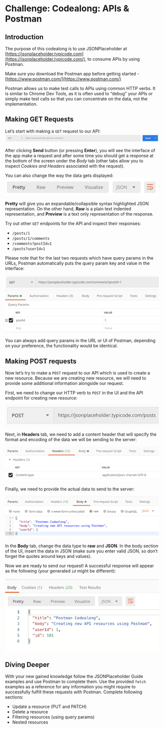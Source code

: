 # Challenge: Codealong: APIs & Postman

## Introduction
The purpose of this codealong is to use JSONPlaceholder at [https://jsonplaceholder.typicode.com](https://jsonplaceholder.typicode.com/), to consume APIs by using Postman.

Make sure you download the Postman app before getting started - [https://www.postman.com/](https://www.postman.com/)

Postman allows us to make test calls to APIs using common HTTP verbs. It is similar to Chrome Dev Tools, as it is often used to “debug” your APIs or simply make test calls so that you can concentrate on the data, not the implementation.

## Making GET Requests
Let’s start with making a `GET` request to our API:
![GET Request](./1_making_get_requests.png)

After clicking **Send** button (or pressing **Enter**), you will see the interface of the app make a request and after some time you should get a response at the bottom of the screen under the _Body_ tab (other tabs allow you to inspect _Cookies and Headers_ associated with the request).

You can also change the way the data gets displayed:
![Changing Data](./2_changing_data_form_display.png)

**Pretty** will give you an expandable/collapsible syntax highlighted JSON representation. On the other hand, **Raw** is a plain text indented representation, and **Preview** is a text only representation of the response.

Try out other `GET` endpoints for the API and inspect their responses:

- `/posts/1`
- `/posts/1/comments`
- `/comments?postId=1`
- `/posts?userId=1`

Please note that for the last two requests which have query params in the URLs, Postman automatically puts the query param key and value in the interface:

![Query Parameters](./3_query_parameters.png)

You can always add query params in the URL or UI of Postman, depending on your preference, the functionality would be identical.

## Making POST requests
Now let’s try to make a `POST` request to our API which is used to create a new resource. Because we are creating new resource, we will need to provide some additional information alongside our request.

First, we need to change our HTTP verb to `POST` in the UI and the API endpoint for creating new resource:

![POST Request](./4_making_post_requests.png)

Next, in **Headers** tab, we need to add a content header that will specify the format and encoding of the data we will be sending to the server:

![Changing Headers](./5_changing_headers.png)

Finally, we need to provide the actual data to send to the server:

![Actual Data](./6_actual%20data.png)

In the **Body** tab, change the data type to **raw** and **JSON**. In the body section of the UI, insert the data in JSON (make sure you enter valid JSON, so don’t forget the quotes around keys and values).

Now we are ready to send our request! A successful response will appear as the following (your generated `id` might be different):

![Generated ID](./7_generated_id.png)

## Diving Deeper
With your new gained knowledge follow the JSONPlaceholder Guide examples and use Postman to complete them. Use the provided `fetch` examples as a reference for any information you might require to successfully fulfill these requests with Postman. Complete following sections:

- Update a resource (PUT and PATCH)
- Delete a resource
- Filtering resources (using query params)
- Nested resources